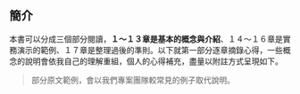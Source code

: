 ## 簡介

本書可以分成三個部分閱讀，**１～１３章是基本的概念與介紹**、１４～１６章是實務演示的範例、１７章是整理過後的準則。以下就第一部分逐章摘錄心得，一些概念的說明會依我自己的理解重組，個人的心得補充，盡量以附註方式呈現如下。

> 部分原文範例，會以我們專案團隊較常見的例子取代說明。
